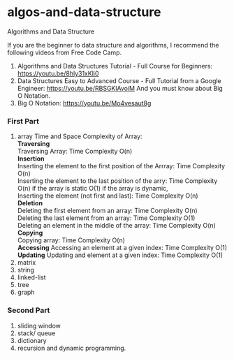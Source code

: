 # algos-and-data-structure
Algorithms and Data Structure<br>

If you are the beginner to data structure and algorithms, I recommend the following videos from Free Code Camp.
1. Algorithms and Data Structures Tutorial - Full Course for Beginners: https://youtu.be/8hly31xKli0
2. Data Structures Easy to Advanced Course - Full Tutorial from a Google Engineer: https://youtu.be/RBSGKlAvoiM
And you must know about Big O Notation.
3. Big O Notation: https://youtu.be/Mo4vesaut8g

### First Part
1. array
   Time and Space Complexity of Array:\
   **Traversing**\
   Traversing Array: Time Complexity O(n)\
   **Insertion**\
   Inserting the element to the first position of the Arrray: Time Complexity O(n)\
   Inserting the element to the last position of the arry: Time Complexity O(n) if the array is static O(1) if the array is dynamic, \
   Inserting the element (not first and last): Time Complexity O(n)\
   **Deletion**\
   Deleting the first element from an array: Time Complexity O(n)\
   Deleting the last element from an array: Time Complexity O(1)\
   Deleting an element in the middle of the array: Time Complexity O(n)\
   **Copying**\
   Copying array: Time Complexity O(n)\
   **Accessing**
   Accessing an element at a given index: Time Complexity O(1)
   **Updating**
   Updating and element at a given index: Time Complexity O(1)
2. matrix
3. string
4. linked-list
5. tree
6. graph <br>

### Second Part
1. sliding window
2. stack/ queue
3. dictionary
4. recursion and dynamic programming.
